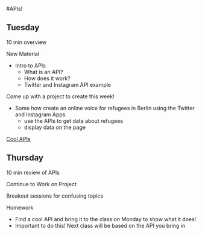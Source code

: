 #APIs!

## Tuesday

10 min overview

New Material
- Intro to APIs
  - What is an API?
  - How does it work?
  - Twitter and Instagram API example

Come up with a project to create this week!
- Some how create an online voice for refugees in Berlin using the Twitter and Instagram Apps
  - use the APIs to get data about refugees
  - display data on the page

[Cool APIs](http://www.programmableweb.com/)

## Thursday

10 min review of APIs

Continue to Work on Project

Breakout sessions for confusing topics

Homework
- Find a cool API and bring it to the class on Monday to show what it does!
- Important to do this! Next class will be based on the API you bring in